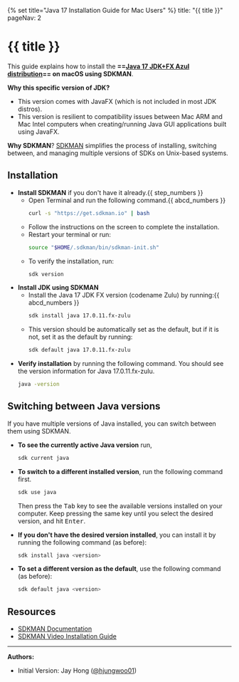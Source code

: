 {% set title="Java 17 Installation Guide for Mac Users" %}
<frontmatter>
  title: "{{ title }}"
  pageNav: 2
</frontmatter>

# {{ title }}

This guide explains how to install the **==[Java 17 JDK+FX Azul distribution](https://www.azul.com/downloads/?version=java-17-lts&os=macos&package=jdk-fx#zulu)== on macOS using SDKMAN**.

**Why this specific version of JDK?**

* This version comes with <tooltip content="a Java framework used to develop Java GUI programs">JavaFX</tooltip> (which is not included in most JDK distros).
* This version is resilient to <tooltip content="e.g., a GUI created using an ARM Mac might not work on an Intel Mac, and vice versa">compatibility issues between Mac ARM and Mac Intel computers</tooltip>  when creating/running Java GUI applications built using JavaFX.

**Why SDKMAN**? [SDKMAN](https://sdkman.io/) simplifies the process of installing, switching between, and managing multiple versions of <tooltip content="Software Development Kits e.g., JDK for Java">SDKs</tooltip> on Unix-based systems.

## Installation

* **Install SDKMAN** if you don't have it already.{{ step_numbers }}
   * Open Terminal and run the following command.{{ abcd_numbers }}
     ```bash
     curl -s "https://get.sdkman.io" | bash
     ```
   * Follow the instructions on the screen to complete the installation.
   * Restart your terminal or run:
     ```bash
     source "$HOME/.sdkman/bin/sdkman-init.sh"
     ```
   * To verify the installation, run:
     ```bash
     sdk version
     ```
* **Install JDK using SDKMAN**
   * Install the Java 17 JDK FX version (codename Zulu) by running:{{ abcd_numbers }}
     ```bash
     sdk install java 17.0.11.fx-zulu
     ```
   * This version should be automatically set as the default, but if it is not, set it as the default by running:
     ```bash
     sdk default java 17.0.11.fx-zulu
     ```
* **Verify installation** by running the following command. You should see the version information for Java 17.0.11.fx-zulu.
   ```bash
   java -version
   ```

<!-- ======================================================================= -->

## Switching between Java versions

If you have multiple versions of Java installed, you can switch between them using SDKMAN.

* **To see the currently active Java version** run,
  ```bash
  sdk current java
  ```
* **To switch to a different installed version**, run the following command first.
  ```bash
  sdk use java
  ```
  Then press the <kbd>Tab</kbd> key to see the available versions installed on your computer. Keep pressing the same key until you select the desired version, and hit <kbd>Enter</kbd>.<p/>
* **If you don't have the desired version installed**, you can install it by running the following command (as before):
  ```bash
  sdk install java <version>
  ```
* **To set a different version as the default**, use the following command (as before):
  ```bash
  sdk default java <version>
  ```

<!-- ======================================================================= -->

## Resources

* [SDKMAN Documentation](https://sdkman.io/)
* [SDKMAN Video Installation Guide](https://www.youtube.com/watch?v=5cc8IZRvRcI&t=32s)

--------------------------------------------------------------------------------

**Authors:**
* Initial Version: Jay Hong ([@hjungwoo01](https://github.com/hjungwoo01))
